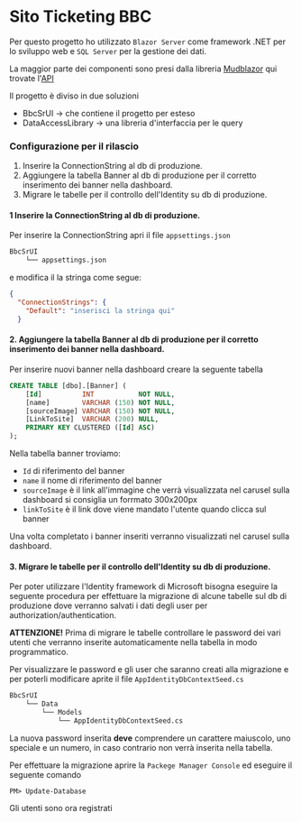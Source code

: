 # Sito Ticketing BBC

Per questo progetto ho utilizzato `Blazor Server` come framework .NET per lo sviluppo web e `SQL Server` per la gestione dei dati.

La maggior parte dei componenti sono presi dalla libreria [Mudblazor](https://github.com/MudBlazor/MudBlazor) qui trovate l'[API](https://dev.mudblazor.com/)

Il progetto è diviso in due soluzioni 

- BbcSrUI -> che contiene il progetto per esteso 
- DataAccessLibrary -> una libreria d'interfaccia per le query

### Configurazione per il rilascio

1. Inserire la ConnectionString al db di produzione.
2. Aggiungere la tabella Banner al db di produzione per il corretto inserimento dei banner nella dashboard. 
3. Migrare le tabelle per il controllo dell'Identity su db di produzione.

#### 1 Inserire la ConnectionString al db di produzione.
Per inserire la ConnectionString apri il file `appsettings.json`

```markdown
BbcSrUI
    └── appsettings.json
```

e modifica il la stringa come segue:

```json
{
  "ConnectionStrings": {
    "Default": "inserisci la stringa qui"
  }
```

#### 2. Aggiungere la tabella Banner al db di produzione per il corretto inserimento dei banner nella dashboard. 

Per inserire nuovi banner nella dashboard creare la seguente tabella
```sql
CREATE TABLE [dbo].[Banner] (
    [Id]          INT           NOT NULL,
    [name]        VARCHAR (150) NOT NULL,
    [sourceImage] VARCHAR (150) NOT NULL,
    [LinkToSite]  VARCHAR (200) NULL,
    PRIMARY KEY CLUSTERED ([Id] ASC)
);
```
Nella tabella banner troviamo:
- `Id` di riferimento del banner 
- `name` il nome di riferimento del banner 
- `sourceImage` è il link all'immagine che verrà visualizzata nel carusel sulla dashboard si consiglia un forrmato 300x200px
- `linkToSite` è il link dove viene mandato l'utente quando clicca sul banner

Una volta completato i banner inseriti verranno visualizzati nel carusel sulla dashboard.

#### 3. Migrare le tabelle per il controllo dell'Identity su db di produzione.

Per poter utilizzare l'Identity framework di Microsoft bisogna eseguire la seguente procedura per effettuare la migrazione di alcune tabelle sul db di produzione dove 
verranno salvati i dati degli user per authorization/authentication.

**ATTENZIONE!**
Prima di migrare le tabelle controllare le password dei vari utenti che verranno inserite automaticamente nella tabella in modo programmatico.

Per visualizzare le password e gli user che saranno creati alla migrazione e per poterli modificare aprite il file `AppIdentityDbContextSeed.cs`

```markdown
BbcSrUI
    └── Data
        └── Models
            └── AppIdentityDbContextSeed.cs
```

La nuova password inserita **deve** comprendere un carattere maiuscolo, uno speciale e un numero, in caso contrario non verrà inserita nella tabella.

Per effettuare la migrazione aprire la `Packege Manager Console` ed eseguire il seguente comando
```console
PM> Update-Database
```

Gli utenti sono ora registrati 

